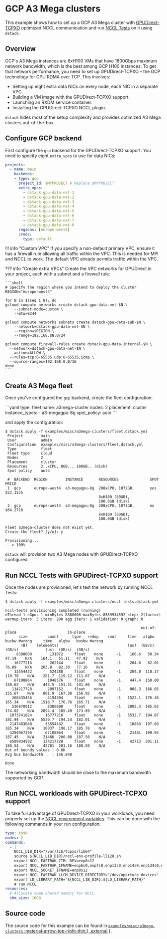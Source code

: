 # GCP A3 Mega clusters

This example shows how to set up a GCP A3 Mega cluster with [GPUDirect-TCPXO](https://cloud.google.com/kubernetes-engine/docs/how-to/gpu-bandwidth-gpudirect-tcpx-autopilot)
optimized NCCL communication and run [NCCL Tests](https://github.com/NVIDIA/nccl-tests) on it using `dstack`.

## Overview

GCP's A3 Mega instances are 8xH100 VMs that have 1800Gbps maximum network bandwidth,
which is the best among GCP H100 instances. To get that network performance, you need
to set up GPUDirect-TCPXO – the GCP technology for GPU RDMA over TCP. This involves:

* Setting up eight extra data NICs on every node, each NIC in a separate VPC.
* Building a VM image with the GPUDirect-TCPXO support.
* Launching an RXDM service container.
* Installing the GPUDirect-TCPXO NCCL plugin.

`dstack` hides most of the setup complexity and provides optimized A3 Mega clusters out-of-the-box.

## Configure GCP backend

First configure the `gcp` backend for the GPUDirect-TCPXO support.
You need to specify eight `extra_vpcs` to use for data NICs:

<div editor-title="~/.dstack/server/config.yml">

```yaml
projects:
  - name: main
    backends:
    - type: gcp
      project_id: $MYPROJECT # Replace $MYPROJECT
      extra_vpcs:
        - dstack-gpu-data-net-1
        - dstack-gpu-data-net-2
        - dstack-gpu-data-net-3
        - dstack-gpu-data-net-4
        - dstack-gpu-data-net-5
        - dstack-gpu-data-net-6
        - dstack-gpu-data-net-7
        - dstack-gpu-data-net-8
      regions: [europe-west4]
      creds:
        type: default
```

</div>

!!! info "Custom VPC"
    If you specify a non-default primary VPC, ensure it has a firewall rule
    allowing all traffic within the VPC. This is needed for MPI and NCCL to work.
    The default VPC already permits traffic within the VPC.

??? info "Create extra VPCs"
    Create the VPC networks for GPUDirect in your project, each with a subnet and a firewall rule:
    
    ```shell
    # Specify the region where you intend to deploy the cluster
    REGION="europe-west4"

    for N in $(seq 1 8); do
    gcloud compute networks create dstack-gpu-data-net-$N \
        --subnet-mode=custom \
        --mtu=8244

    gcloud compute networks subnets create dstack-gpu-data-sub-$N \
        --network=dstack-gpu-data-net-$N \
        --region=$REGION \
        --range=192.168.$N.0/24

    gcloud compute firewall-rules create dstack-gpu-data-internal-$N \
      --network=dstack-gpu-data-net-$N \
      --action=ALLOW \
      --rules=tcp:0-65535,udp:0-65535,icmp \
      --source-ranges=192.168.0.0/16
    done
    ```

## Create A3 Mega fleet

Once you've configured the `gcp` backend, create the fleet configuration:

<div editor-title="fleet.dstack.yml">
```yaml
type: fleet
name: a3mega-cluster
nodes: 2
placement: cluster
instance_types:
  - a3-megagpu-8g
spot_policy: auto
```
</div>

and apply the configuration:

<div class="termy">

```shell
$ dstack apply -f examples/misc/a3mega-clusters/fleet.dstack.yml
 Project        main                           
 User           admin                          
 Configuration  examples/misc/a3mega-clusters/fleet.dstack.yml 
 Type           fleet                          
 Fleet type     cloud                          
 Nodes          2                              
 Placement      cluster                        
 Resources      2..xCPU, 8GB.., 100GB.. (disk) 
 Spot policy    auto                           

 #  BACKEND  REGION        INSTANCE       RESOURCES              SPOT  PRICE      
 1  gcp      europe-west4  a3-megagpu-8g  208xCPU, 1872GB,       yes   $22.1525   
                                          8xH100 (80GB),                          
                                          100.0GB (disk)                          
 2  gcp      europe-west4  a3-megagpu-8g  208xCPU, 1872GB,       no    $64.2718   
                                          8xH100 (80GB),                          
                                          100.0GB (disk)                          

Fleet a3mega-cluster does not exist yet.
Create the fleet? [y/n]: y

Provisioning...
---> 100%                    
```

</div>

`dstack` will provision two A3 Mega nodes with GPUDirect-TCPXO configured.

## Run NCCL Tests with GPUDirect-TCPXO support

Once the nodes are provisioned, let's test the network by running NCCL Tests:

<div class="termy">

```shell 
$ dstack apply -f examples/misc/a3mega-clusters/nccl-tests.dstack.yml 

nccl-tests provisioning completed (running)
nThread 1 nGpus 1 minBytes 8388608 maxBytes 8589934592 step: 2(factor) warmup iters: 5 iters: 200 agg iters: 1 validation: 0 graph: 0

                                                             out-of-place                       in-place          
      size         count      type   redop    root     time   algbw   busbw #wrong     time   algbw   busbw #wrong
       (B)    (elements)                               (us)  (GB/s)  (GB/s)            (us)  (GB/s)  (GB/s)       
     8388608        131072     float    none      -1    166.6   50.34   47.19    N/A    164.1   51.11   47.92    N/A
    16777216        262144     float    none      -1    204.6   82.01   76.89    N/A    203.8   82.30   77.16    N/A
    33554432        524288     float    none      -1    284.0  118.17  110.78    N/A    281.7  119.12  111.67    N/A
    67108864       1048576     float    none      -1    447.4  150.00  140.62    N/A    443.5  151.31  141.86    N/A
   134217728       2097152     float    none      -1    808.3  166.05  155.67    N/A    801.9  167.38  156.92    N/A
   268435456       4194304     float    none      -1   1522.1  176.36  165.34    N/A   1518.7  176.76  165.71    N/A
   536870912       8388608     float    none      -1   2892.3  185.62  174.02    N/A   2894.4  185.49  173.89    N/A
  1073741824      16777216     float    none      -1   5532.7  194.07  181.94    N/A   5530.7  194.14  182.01    N/A
  2147483648      33554432     float    none      -1    10863  197.69  185.34    N/A    10837  198.17  185.78    N/A
  4294967296      67108864     float    none      -1    21481  199.94  187.45    N/A    21466  200.08  187.58    N/A
  8589934592     134217728     float    none      -1    42713  201.11  188.54    N/A    42701  201.16  188.59    N/A
Out of bounds values : 0 OK
Avg bus bandwidth    : 146.948 

Done
```

The networking bandwidth should be close to the maximum bandwidth supported by GCP.

</div>

## Run NCCL workloads with GPUDirect-TCPXO support

To take full advantage of GPUDirect-TCPXO in your workloads, you need properly set up the [NCCL environment variables](https://cloud.google.com/kubernetes-engine/docs/how-to/gpu-bandwidth-gpudirect-tcpx-autopilot#environment-variables-nccl).
This can be done with the following commands in your run configuration:

<div editor-title="task.dstack.yml">

```yaml
type: task
nodes: 2
commands:
  - |
    NCCL_LIB_DIR="/var/lib/tcpxo/lib64"
    source ${NCCL_LIB_DIR}/nccl-env-profile-ll128.sh
    export NCCL_FASTRAK_CTRL_DEV=enp0s12
    export NCCL_FASTRAK_IFNAME=enp6s0,enp7s0,enp13s0,enp14s0,enp134s0,enp135s0,enp141s0,enp142s0
    export NCCL_SOCKET_IFNAME=enp0s12
    export NCCL_FASTRAK_LLCM_DEVICE_DIRECTORY="/dev/aperture_devices"
    export LD_LIBRARY_PATH="${NCCL_LIB_DIR}:${LD_LIBRARY_PATH}"
    # run NCCL
resources:
  # Allocate some shared memory for NCCL
  shm_size: 16GB
```

</div>

## Source code

The source code for this example can be found in 
[`examples/misc/a3mega-clusters` :material-arrow-top-right-thin:{ .external }](https://github.com/dstackai/dstack/blob/master/examples/misc/a3mega-clusters).
